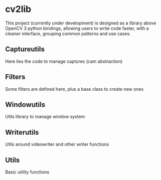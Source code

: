 # cv2lib

This project (currently under development) is designed as a library above OpenCV 3 python bindings, allowing users to write code faster, with a cleaner interface, grouping common patterns and use cases.

## Captureutils

Here lies the code to manage captures (cam abstraction)

## Filters

Some filters are defined here, plus a base class to create new ones

## Windowutils

Utils library to manage window system

## Writerutils

Utils around videowriter and other writer functions

## Utils

Basic utility functions
